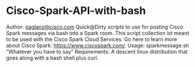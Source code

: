 # Cisco-Spark-API-with-bash
Author: paglanz@cisco.com
Quick@Dirty scripts to use for posting Cisco Spark messages via bash into a Spark room.
This script collection ist meant to be used with the Cisco Spark Cloud Services. Go here to learn more about Cisco Spark:
https://www.ciscospark.com/.
Usage: sparkmessage.sh "Whatever you have to say"
Requirements: A descent linux distribution that goes along with a bash shell plus curl.
